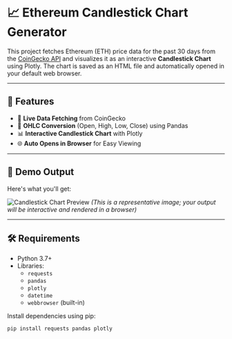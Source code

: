# 📈 Ethereum Candlestick Chart Generator

This project fetches Ethereum (ETH) price data for the past 30 days from the [CoinGecko API](https://www.coingecko.com/en/api) and visualizes it as an interactive **Candlestick Chart** using Plotly. The chart is saved as an HTML file and automatically opened in your default web browser.

---

## 🔧 Features

- 📡 **Live Data Fetching** from CoinGecko
- 🔄 **OHLC Conversion** (Open, High, Low, Close) using Pandas
- 📊 **Interactive Candlestick Chart** with Plotly
- 🌐 **Auto Opens in Browser** for Easy Viewing

---

## 🧪 Demo Output

Here's what you'll get:

![Candlestick Chart Preview](https://images.app.goo.gl/cUSD4zQNKdH5rRVT6)
*(This is a representative image; your output will be interactive and rendered in a browser)*

---

## 🛠️ Requirements

- Python 3.7+
- Libraries:
  - `requests`
  - `pandas`
  - `plotly`
  - `datetime`
  - `webbrowser` (built-in)

Install dependencies using pip:

```bash
pip install requests pandas plotly
